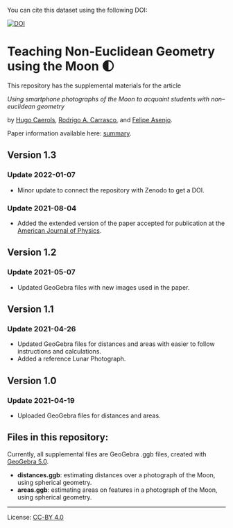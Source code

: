 You can cite this dataset using the following DOI:

[![DOI](https://zenodo.org/badge/359558759.svg)](https://zenodo.org/badge/latestdoi/359558759)

# Teaching Non-Euclidean Geometry using the Moon :first_quarter_moon:

This repository has the supplemental materials for the article

*Using smartphone photographs of the Moon to acquaint students with non–euclidean geometry*

by [Hugo Caerols](https://ingenieria.uai.cl/profesor/hugo-caerols/), [Rodrigo A. Carrasco](https://www.raxlab.science/members/rodrigo-a.-carrasco/), and [Felipe Asenjo](https://ingenieria.uai.cl/profesor/felipe-asenjo/).

Paper information available here: [summary](https://www.raxlab.science/publication/caerols-2021-moon-ajp/).

## Version 1.3

### Update 2022-01-07
- Minor update to connect the repository with Zenodo to get a DOI.

### Update 2021-08-04
- Added the extended version of the paper accepted for publication at the [American Journal of Physics](https://aapt.scitation.org/journal/ajp).

## Version 1.2

### Update 2021-05-07
- Updated GeoGebra files with new images used in the paper.

## Version 1.1

### Update 2021-04-26
- Updated GeoGebra files for distances and areas with easier to follow instructions and calculations.
- Added a reference Lunar Photograph.

## Version 1.0

### Update 2021-04-19
- Uploaded GeoGebra files for distances and areas.

## Files in this repository:
Currently, all supplemental files are GeoGebra .ggb files, created with [GeoGebra 5.0](https://www.geogebra.org/).
- **distances.ggb**: estimating distances over a photograph of the Moon, using spherical geometry.
- **areas.ggb**: estimating areas on features in a photograph of the Moon, using spherical geometry.

---
License: [CC-BY 4.0](https://creativecommons.org/licenses/by/4.0/)
